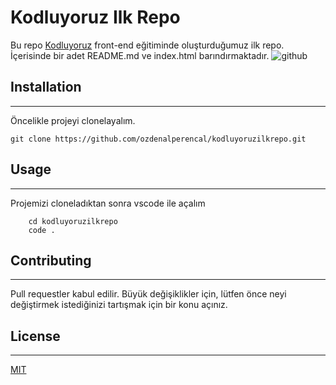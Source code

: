 
# Kodluyoruz Ilk Repo

Bu repo [Kodluyoruz](https://www.kodluyoruz.org/) front-end eğitiminde oluşturduğumuz ilk repo. İçerisinde bir adet README.md ve index.html barındırmaktadır.
![github](https://logos-world.net/wp-content/uploads/2020/11/GitHub-Emblem.png)
## Installation
---

Öncelikle projeyi clonelayalım.

```
git clone https://github.com/ozdenalperencal/kodluyoruzilkrepo.git
```

## Usage
---
Projemizi cloneladıktan sonra vscode ile açalım

        cd kodluyoruzilkrepo
        code . 

## Contributing
---
Pull requestler kabul edilir. Büyük değişiklikler için, lütfen önce neyi değiştirmek istediğinizi tartışmak için bir konu açınız. 


## License
---
[MIT](https://choosealicense.com/licenses/mit/)
